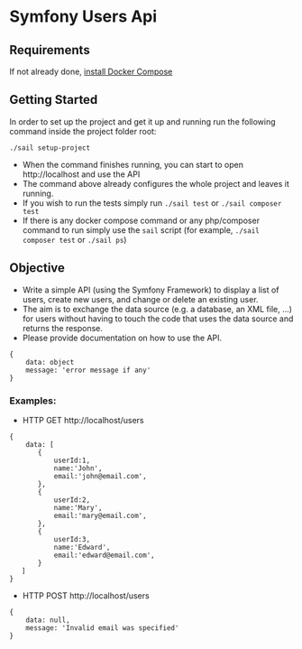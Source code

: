 # Symfony Users Api

## Requirements
If not already done, [install Docker Compose](https://docs.docker.com/compose/install/)

## Getting Started
In order to set up the project and get it up and running run the following command inside the project folder root: 
```
./sail setup-project
```

* When the command finishes running, you can start to open http://localhost and use the API
* The command above already configures the whole project and leaves it running.
* If you wish to run the tests simply run `./sail test` or `./sail composer test`
* If there is any docker compose command or any php/composer command to run simply use the `sail` script (for example, `./sail composer test` or `./sail ps`)

## Objective
* Write a simple API (using the Symfony Framework) to display a list of users, create new users, and change or delete an existing user.
* The aim is to exchange the data source (e.g. a database, an XML file, ...) for users without having to touch the code that uses the data source and returns the response.
* Please provide documentation on how to use the API.
```
{
    data: object
    message: 'error message if any'
}
```
### Examples:
* HTTP GET http://localhost/users
 ```
 {
     data: [
        {
            userId:1,
            name:'John',
            email:'john@email.com',
        },
        {
            userId:2,
            name:'Mary',
            email:'mary@email.com',
        },
        {
            userId:3,
            name:'Edward',
            email:'edward@email.com',
        }
    ]
 }
 ```
* HTTP POST http://localhost/users
 ```
 {
     data: null,
     message: 'Invalid email was specified'
 }
 ```
